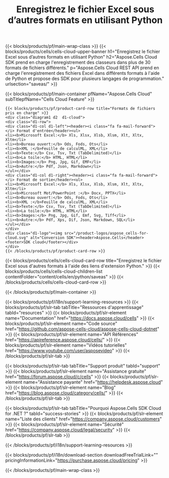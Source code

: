 ﻿---
title:  Enregistrez le fichier Excel sous d’autres formats en utilisant Python
description:  Aspose.Cells Cloud REST API prend en charge l'enregistrement des fichiers Excel dans différents formats à l'aide de Python et propose des SDK pour plusieurs langages de programmation.
---
{{< blocks/products/pf/main-wrap-class >}}
{{< blocks/products/cells/cells-cloud-upper-banner h1="Enregistrez le fichier Excel sous d’autres formats en utilisant Python" h2="Aspose.Cells Cloud SDK prend en charge l\'enregistrement des classeurs dans plus de 30 formats de fichiers différents." p="Aspose.Cells Cloud REST API prend en charge l\'enregistrement des fichiers Excel dans différents formats à l\'aide de Python et propose des SDK pour plusieurs langages de programmation." urlsection="saveas/" >}}

{{< blocks/products/pf/main-container pfName="Aspose.Cells Cloud" subTitlepfName="Cells Cloud Feature" >}}

	{{< blocks/products/pf/product-card-row title="Formats de fichiers pris en charge" >}}
	<div class="diagram1 d2  d1-cloud">
	<div class="d1-row">
	<div class="d1-col d1-left"><header><i class="fa fa-mail-forward"> </i> Format d'entrée</header><ul>
	<li><b>Microsoft Excel:</b> Xls, Xlsx, Xlsb, Xlsm, Xlt, Xltx, Xltm</li>
	<li><b>Bureau ouvert:</b> Ods, Fods, Ots</li>
	<li><b>XML :</b>Feuille de calculML, XML</li>
	<li><b>Texte:</b> Csv, Tsv, Txt (TabDelimited)</li>
	<li><b>La toile:</b> HTML, HTML</li>
	<li><b>Images:</b> Png, Jpg, Gif, EMF</li>
	<li><b>Autre:</b> Pdf, Json, Markdown</li>
	</ul></div>
	<div class="d1-col d1-right"><header><i class="fa fa-mail-forward"> </i> Format de sortie</header><ul>
	<li><b>Microsoft Excel:</b> Xls, Xlsx, Xlsb, Xlsm, Xlt, Xltx, Xltm</li>
	<li><b>Microsoft Mot/PowerPoint :</b> Docx, PPTX</li>
	<li><b>Bureau ouvert:</b> Ods, Fods, Ots</li>
	<li><b>XML :</b>Feuille de calculML, XML</li>
	<li><b>Texte:</b> Csv, Tsv, Txt (TabDelimited)</li>
	<li><b>La toile:</b> HTML, HTML</li>
	<li><b>Images:</b> Png, Jpg, Gif, Emf, Svg, Tiff</li>
	<li><b>Autre:</b> Pdf, Xps, Dif, Json, Markdown, SQL</li>
	</ul></div>
	</div>
	<div class="d1-logo"><img src="/product-logos/aspose_cells-for-cloud.svg" alt="Conversion SDK"><header>Aspose.Cells</header><footer>SDK cloud</footer></div>
	</div>
	{{< /blocks/products/pf/product-card-row >}}
{{< blocks/products/cells/cells-cloud-card-row title="Enregistrez le fichier Excel sous d\'autres formats à l\'aide des liens d\'extension Python." >}}
{{< blocks/products/cells/cells-cloud-children-list contentFolder="content/cells/en/python/saveas" >}} 
{{< /blocks/products/cells/cells-cloud-card-row >}}


{{< /blocks/products/pf/main-container >}}

{{< blocks/products/pf/i18n/support-learning-resources >}}
{{< blocks/products/pf/slr-tab tabTitle="Ressources d\'apprentissage" tabId="resources" >}}
{{< blocks/products/pf/slr-element name="Documentation" href="https://docs.aspose.cloud/cells" >}}
{{< blocks/products/pf/slr-element name="Code source" href="https://github.com/aspose-cells-cloud/aspose-cells-cloud-dotnet" >}}
{{< blocks/products/pf/slr-element name="API Références" href="https://apireference.aspose.cloud/cells/" >}}
{{< blocks/products/pf/slr-element name="Vidéos tutorielles" href="https://www.youtube.com/user/asposevideo" >}}
{{< /blocks/products/pf/slr-tab >}}

{{< blocks/products/pf/slr-tab tabTitle="Support produit" tabId="support" >}}
{{< blocks/products/pf/slr-element name="Assistance gratuite" href="https://forum.aspose.cloud/c/cells" >}}
{{< blocks/products/pf/slr-element name="Assistance payante" href="https://helpdesk.aspose.cloud" >}}
{{< blocks/products/pf/slr-element name="Blog" href="https://blog.aspose.cloud/category/cells/" >}}
{{< /blocks/products/pf/slr-tab >}}

{{< blocks/products/pf/slr-tab tabTitle="Pourquoi Aspose.Cells SDK Cloud for .NET ?" tabId="success-stories" >}}
{{< blocks/products/pf/slr-element name="Liste des clients" href="https://company.aspose.cloud/customers" >}}
{{< blocks/products/pf/slr-element name="Sécurité" href="https://company.aspose.cloud/legal/security" >}}
{{< /blocks/products/pf/slr-tab >}}

{{< /blocks/products/pf/i18n/support-learning-resources >}}

{{< blocks/products/pf/i18n/download-section downloadFreeTrialLink="" pricingInformationLink="https://purchase.aspose.cloud/pricing" >}}

{{< /blocks/products/pf/main-wrap-class >}}
